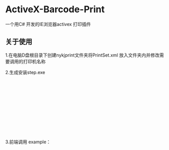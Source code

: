 # ActiveX-Barcode-Print
一个用C# 开发的IE浏览器activex 打印插件

## 关于使用

1.在电脑D盘根目录下创建nykjprint文件夹将PrintSet.xml 放入文件夹内并修改需要调用的打印机名称

2.生成安装step.exe 

3.前端调用
example：
<object id="CardAccessor"
            classid="clsid:073A987E-2A7C-4874-8BEE-321E04F4E84E"
            width="200"
            height="200">
</object>

